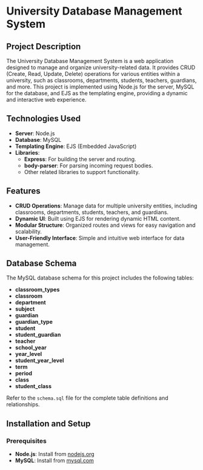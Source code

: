 # University Database Management System

## Project Description
The University Database Management System is a web application designed to manage and organize university-related data. It provides CRUD (Create, Read, Update, Delete) operations for various entities within a university, such as classrooms, departments, students, teachers, guardians, and more. This project is implemented using Node.js for the server, MySQL for the database, and EJS as the templating engine, providing a dynamic and interactive web experience.

## Technologies Used
- **Server**: Node.js
- **Database**: MySQL
- **Templating Engine**: EJS (Embedded JavaScript)
- **Libraries**:
  - **Express**: For building the server and routing.
  - **body-parser**: For parsing incoming request bodies.
  - Other related libraries to support functionality.

## Features
- **CRUD Operations**: Manage data for multiple university entities, including classrooms, departments, students, teachers, and guardians.
- **Dynamic UI**: Built using EJS for rendering dynamic HTML content.
- **Modular Structure**: Organized routes and views for easy navigation and scalability.
- **User-Friendly Interface**: Simple and intuitive web interface for data management.

## Database Schema
The MySQL database schema for this project includes the following tables:
- **classroom_types**
- **classroom**
- **department**
- **subject**
- **guardian**
- **guardian_type**
- **student**
- **student_guardian**
- **teacher**
- **school_year**
- **year_level**
- **student_year_level**
- **term**
- **period**
- **class**
- **student_class**

Refer to the `schema.sql` file for the complete table definitions and relationships.

## Installation and Setup

### Prerequisites
- **Node.js**: Install from [nodejs.org](https://nodejs.org)
- **MySQL**: Install from [mysql.com](https://www.mysql.com)

